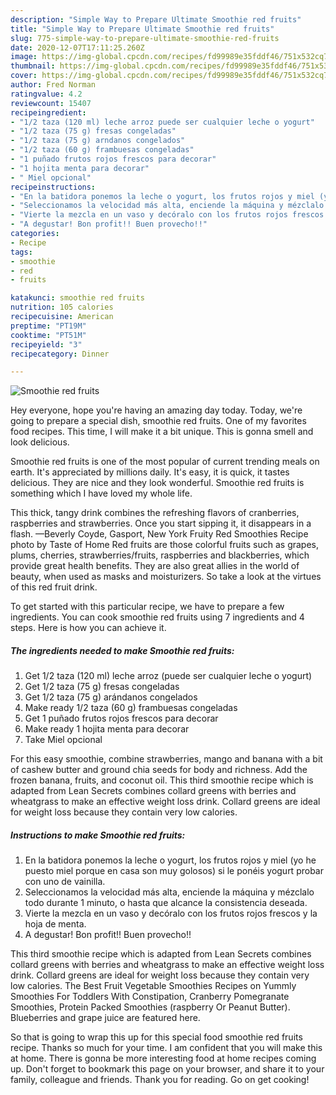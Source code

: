 ```yaml
---
description: "Simple Way to Prepare Ultimate Smoothie red fruits"
title: "Simple Way to Prepare Ultimate Smoothie red fruits"
slug: 775-simple-way-to-prepare-ultimate-smoothie-red-fruits
date: 2020-12-07T17:11:25.260Z
image: https://img-global.cpcdn.com/recipes/fd99989e35fddf46/751x532cq70/smoothie-red-fruits-foto-principal.jpg
thumbnail: https://img-global.cpcdn.com/recipes/fd99989e35fddf46/751x532cq70/smoothie-red-fruits-foto-principal.jpg
cover: https://img-global.cpcdn.com/recipes/fd99989e35fddf46/751x532cq70/smoothie-red-fruits-foto-principal.jpg
author: Fred Norman
ratingvalue: 4.2
reviewcount: 15407
recipeingredient:
- "1/2 taza (120 ml) leche arroz puede ser cualquier leche o yogurt"
- "1/2 taza (75 g) fresas congeladas"
- "1/2 taza (75 g) arndanos congelados"
- "1/2 taza (60 g) frambuesas congeladas"
- "1 puñado frutos rojos frescos para decorar"
- "1 hojita menta para decorar"
- " Miel opcional"
recipeinstructions:
- "En la batidora ponemos la leche o yogurt, los frutos rojos y miel (yo he puesto miel porque en casa son muy golosos) si le ponéis yogurt probar con uno de vainilla."
- "Seleccionamos la velocidad más alta, enciende la máquina y mézclalo todo durante 1 minuto, o hasta que alcance la consistencia deseada."
- "Vierte la mezcla en un vaso y decóralo con los frutos rojos frescos y la hoja de menta."
- "A degustar! Bon profit!! Buen provecho!!"
categories:
- Recipe
tags:
- smoothie
- red
- fruits

katakunci: smoothie red fruits 
nutrition: 105 calories
recipecuisine: American
preptime: "PT19M"
cooktime: "PT51M"
recipeyield: "3"
recipecategory: Dinner

---
```



![Smoothie red fruits](https://img-global.cpcdn.com/recipes/fd99989e35fddf46/751x532cq70/smoothie-red-fruits-foto-principal.jpg)

Hey everyone, hope you're having an amazing day today. Today, we're going to prepare a special dish, smoothie red fruits. One of my favorites food recipes. This time, I will make it a bit unique. This is gonna smell and look delicious.

Smoothie red fruits is one of the most popular of current trending meals on earth. It's appreciated by millions daily. It's easy, it is quick, it tastes delicious. They are nice and they look wonderful. Smoothie red fruits is something which I have loved my whole life.

This thick, tangy drink combines the refreshing flavors of cranberries, raspberries and strawberries. Once you start sipping it, it disappears in a flash. —Beverly Coyde, Gasport, New York Fruity Red Smoothies Recipe photo by Taste of Home Red fruits are those colorful fruits such as grapes, plums, cherries, strawberries/fruits, raspberries and blackberries, which provide great health benefits. They are also great allies in the world of beauty, when used as masks and moisturizers. So take a look at the virtues of this red fruit drink.


To get started with this particular recipe, we have to prepare a few ingredients. You can cook smoothie red fruits using 7 ingredients and 4 steps. Here is how you can achieve it.

<!--inarticleads1-->

##### The ingredients needed to make Smoothie red fruits:

1. Get 1/2 taza (120 ml) leche arroz (puede ser cualquier leche o yogurt)
1. Get 1/2 taza (75 g) fresas congeladas
1. Get 1/2 taza (75 g) arándanos congelados
1. Make ready 1/2 taza (60 g) frambuesas congeladas
1. Get 1 puñado frutos rojos frescos para decorar
1. Make ready 1 hojita menta para decorar
1. Take  Miel opcional


For this easy smoothie, combine strawberries, mango and banana with a bit of cashew butter and ground chia seeds for body and richness. Add the frozen banana, fruits, and coconut oil. This third smoothie recipe which is adapted from Lean Secrets combines collard greens with berries and wheatgrass to make an effective weight loss drink. Collard greens are ideal for weight loss because they contain very low calories. 

<!--inarticleads2-->

##### Instructions to make Smoothie red fruits:

1. En la batidora ponemos la leche o yogurt, los frutos rojos y miel (yo he puesto miel porque en casa son muy golosos) si le ponéis yogurt probar con uno de vainilla.
1. Seleccionamos la velocidad más alta, enciende la máquina y mézclalo todo durante 1 minuto, o hasta que alcance la consistencia deseada.
1. Vierte la mezcla en un vaso y decóralo con los frutos rojos frescos y la hoja de menta.
1. A degustar! Bon profit!! Buen provecho!!


This third smoothie recipe which is adapted from Lean Secrets combines collard greens with berries and wheatgrass to make an effective weight loss drink. Collard greens are ideal for weight loss because they contain very low calories. The Best Fruit Vegetable Smoothies Recipes on Yummly Smoothies For Toddlers With Constipation, Cranberry Pomegranate Smoothies, Protein Packed Smoothies (raspberry Or Peanut Butter). Blueberries and grape juice are featured here. 

So that is going to wrap this up for this special food smoothie red fruits recipe. Thanks so much for your time. I am confident that you will make this at home. There is gonna be more interesting food at home recipes coming up. Don't forget to bookmark this page on your browser, and share it to your family, colleague and friends. Thank you for reading. Go on get cooking!
